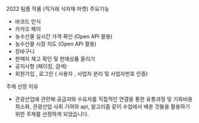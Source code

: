 2022 팀플 작품 (직거래 식자재 마켓)
주요기능 
- 바코드 인식
- 카카오 페이 
- 농수산물 실시간 가격 확인 (Open API 활용)
- 농수산물 시장 지도 (Open API 활용)
- 장바구니 
- 판매자 재고 확인 및 판매상품 올리기
- 공지사항 (페이징, 검색)
- 회원가입 , 로그인 ( 사용자 , 사업자 분리 및 사업자번호 인증)


주제 선정 이유
- 관광산업에 관련해 공급자와 수요자를 직접적인 연결을 통한 
유통과정 및 기회비용 최소화, 관광산업 사회 기여와 
api, 알고리즘 같이 수업에서 배운 것들을 활용하기 위한 주제를
 선정하게 되었습니다.
